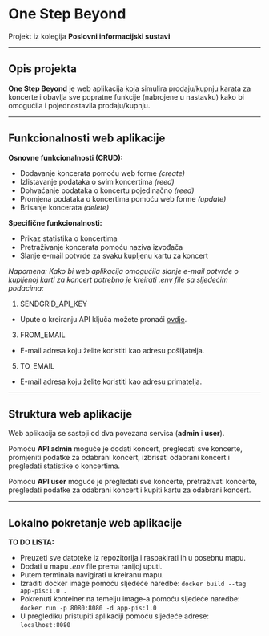 # One Step Beyond
Projekt iz kolegija **Poslovni informacijski sustavi**

---

## Opis projekta
**One Step Beyond** je web aplikacija koja simulira prodaju/kupnju karata za koncerte i obavlja sve popratne funkcije (nabrojene u nastavku) kako bi omogućila i pojednostavila prodaju/kupnju.

---

## Funkcionalnosti web aplikacije

**Osnovne funkcionalnosti (CRUD):**
* Dodavanje koncerata pomoću web forme *(create)*
* Izlistavanje podataka o svim koncertima *(reed)*
* Dohvaćanje podataka o koncertu pojedinačno *(reed)*
* Promjena podataka o koncertima pomoću web forme *(update)*
* Brisanje koncerata *(delete)*

**Specifične funkcionalnosti:**
* Prikaz statistika o koncertima
* Pretraživanje koncerata pomoću naziva izvođača
* Slanje e-mail potvrde za svaku kupljenu kartu za koncert

*Napomena:*
*Kako bi web aplikacija omogućila slanje e-mail potvrde o kupljenoj karti za koncert potrebno je kreirati .env file sa sljedećim podacima:*
1. SENDGRID_API_KEY
- Upute o kreiranju API ključa možete pronaći [ovdje](https://www.youtube.com/watch?v=DA2ubUEV1uQ&ab_channel=StudyGyaan).
3. FROM_EMAIL
- E-mail adresa koju želite koristiti kao adresu pošiljatelja.
5. TO_EMAIL
- E-mail adresa koju želite koristiti kao adresu primatelja.

---

## Struktura web aplikacije

Web aplikacija se sastoji od dva povezana servisa (**admin** i **user**).

Pomoću **API admin** moguće je dodati koncert, pregledati sve koncerte, promjeniti podatke za odabrani koncert, izbrisati odabrani koncert i pregledati statistike o koncertima.

Pomoću **API user** moguće je pregledati sve koncerte, pretraživati koncerte, pregledati podatke za odabrani koncert i kupiti kartu za odabrani koncert.

---

## Lokalno pokretanje web aplikacije

**TO DO LISTA:**

- Preuzeti sve datoteke iz repozitorija i raspakirati ih u posebnu mapu.
- Dodati u mapu *.env* file prema ranijoj uputi.
- Putem terminala navigirati u kreiranu mapu.
- Izraditi docker image pomoću sljedeće naredbe:
`docker build --tag app-pis:1.0 .`
- Pokrenuti konteiner na temelju image-a pomoću sljedeće naredbe:
`docker run -p 8080:8080 -d app-pis:1.0`
- U preglediku pristupiti aplikaciji pomoću sljedeće adrese:
`localhost:8080`